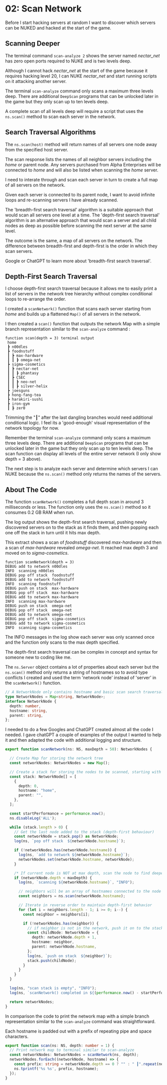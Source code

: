 # 02: Scan Network

Before I start hacking servers at random I want to discover which servers can be NUKED and hacked at the start of the game. 

## Scanning Deeper

The terminal command `scan-analyze 2` shows the server named _nectar_net_ has zero open ports required to NUKE and is two levels deep. 

Although I cannot hack _nectar_net_ at the start of the game because it requires hacking level 20, I can NUKE _nectar_net_ and start running scripts on it attacking another server.

The terminal `scan-analyze` command only scans a maximum three levels deep. There are additional `DeepScan` programs that can be unlocked later in the game but they only scan up to ten levels deep.

A complete scan of all levels deep will require a script that uses the `ns.scan()` method to scan each server in the network.

## Search Traversal Algorithms

The `ns.scan(host)` method will return names of all servers one node away from the specified host server. 

The scan response lists the names of all neighbor servers including the _home_ or parent node. Any servers purchased from Alpha Enterprises will be connected to _home_ and will also be listed when scanning the _home_ server.

I need to interate through and scan each server in turn to create a full map of all servers on the network.

Given each server is connected to its parent node, I want to avoid infinite loops and re-scanning servers I have already scanned. 

The 'breadth-first search traversal' algorithm is a suitable approach that would scan all servers one level at a time. The 'depth-first search traversal' algorithm is an alternative approach that would scan a server and all child nodes as deep as possible before scanning the next server at the same level. 

The outcome is the same, a map of all servers on the network. The difference between breadth-first and depth-first is the order in which they scan servers. 

Google or ChatGPT to learn more about 'breadth-first search traversal'.

## Depth-First Search Traversal

I choose depth-first search traversal because it allows me to easily print a list of servers in the network tree hierarchy without complex conditional loops to re-arrange the order.  

I created a `scanNetwork()` function that scans each server starting from _home_ and builds up a flattened `Map()` of all servers in the network.


I then created a `scan()` function that outputs the network Map with a simple branch representation similar to the `scan-analyze` command :

```
function scan(depth = 3) terminal output
 home
 ┣ n00dles
 ┣ foodnstuff
 ┃ ┣ max-hardware
 ┃ ┃ ┣ omega-net
 ┣ sigma-cosmetics
 ┃ ┣ nectar-net
 ┃ ┃ ┣ phantasy
 ┃ ┣ CSEC
 ┃ ┃ ┣ neo-net
 ┃ ┃ ┣ silver-helix
 ┣ joesguns
 ┣ hong-fang-tea
 ┣ harakiri-sushi
 ┣ iron-gym
 ┃ ┣ zer0
```
Trimming the "┃" after the last dangling branches would need additional conditional logic. I feel its a 'good-enough' visual representation of the network topology for now. 

Remember the terminal `scan-analyze` command only scans a maximum three levels deep. There are additional `DeepScan` programs that can be unlocked later in the game but they only scan up to ten levels deep. The scan function can display all levels of the entire server network (I only show depth = 3 above). 

The next step is to analyze each server and determine which servers I can NUKE because the `ns.scan()` method only returns the names of the servers.

## About The Code

The function `scanNetwork()` completes a full depth scan in around 3 milliseconds or less. The function only uses the `ns.scan()` method so it consumes 0.2 GB RAM when run. 

The log output shows the depth-first search traversal, pushing newly discovered servers on to the stack as it finds them, and then popping each one off the stack in turn until it hits max depth. 

This extract shows a scan of _foodnstuff_ discovered _max-hardware_ and then a scan of _max-hardware_ revealed _omega-net_. It reached max depth 3 and moved on to _sigma-cosmetics_.

```
function scanNetwork(depth = 3)
DEBUG add to network n00dles
INFO  scanning n00dles
DEBUG pop off stack  foodnstuff
DEBUG add to network foodnstuff
INFO  scanning foodnstuff
DEBUG push on stack  max-hardware
DEBUG pop off stack  max-hardware
DEBUG add to network max-hardware
INFO  scanning max-hardware
DEBUG push on stack  omega-net
DEBUG pop off stack  omega-net
DEBUG add to network omega-net
DEBUG pop off stack  sigma-cosmetics
DEBUG add to network sigma-cosmetics
INFO  scanning sigma-cosmetics
```
The INFO messages in the log show each server was only scanned once and the function only scans to the max depth specified.

The depth-first search traversal can be complex in concept and syntax for someone new to coding like me. 

The `ns.Server` object contains a lot of properties about each server but the `ns.scan()` method only returns a string of hostnames so to avoid type conflicts I created and used the term 'network node' instead of 'server' in the `scanNetwork()` function. 

``` typescript
// A NetworkNode only contains hostname and basic scan search traversal properties
type NetworkNodes = Map<string, NetworkNode>;
interface NetworkNode {
  depth: number,
  hostname: string,
  parent: string,
};
```
I needed to do a few Googles and ChatGPT created almost all the code I needed. I gave chatGPT a couple of examples of the output I wanted to help it and then adapted the code with additional logging and structure. 

```typescript
export function scanNetwork(ns: NS, maxDepth = 50): NetworkNodes {

  // Create Map for storing the network tree
  const networkNodes: NetworkNodes = new Map();

  // Create a stack for storing the nodes to be scanned, starting with the home server at depth zero
  const stack: NetworkNode[] = [
    {
      depth: 0,
      hostname: "home",
      parent: "",
    },
  ];

  const startPerformance = performance.now();
  ns.disableLog('ALL');

  while (stack.length > 0) {
    // Get the last node added to the stack (depth-first behaviour)
    const networkNode = stack.pop() as NetworkNode;
    log(ns, `pop off stack  ${networkNode.hostname}`);

    if (!networkNodes.has(networkNode.hostname)) {
      log(ns, `add to network ${networkNode.hostname}`);
      networkNodes.set(networkNode.hostname, networkNode);
    }

    /* If current node is NOT at max depth, scan the node to find deeper connections */
    if (networkNode.depth < maxDepth) {
      log(ns, `scanning ${networkNode.hostname}`, "INFO");

      // neighbors will be an array of hostnames connected to the node including home, parent node, and purchased servers.
      const neighbors = ns.scan(networkNode.hostname);

      // Iterate in reverse order to maintain depth-first behavior
      for (let i = neighbors.length - 1; i >= 0; i--) {
        const neighbor = neighbors[i];

        if (!networkNodes.has(neighbor)) {
          // if neighbor is not in the network, push it on to the stack!
          const childNode: NetworkNode = {
            depth: networkNode.depth + 1,
            hostname: neighbor,
            parent: networkNode.hostname,
          };
          log(ns, `push on stack  ${neighbor}`);
          stack.push(childNode);
        }
      }
    }
  } 

  log(ns, "scan stack is empty", "INFO");
  log(ns, `scanNetwork() completed in ${(performance.now() - startPerformance).toFixed(2)} milliseconds`, "SUCCESS");

  return networkNodes;
}
```

In comparison the code to print the network map with a simple branch representation similar to the `scan-analyze` command was straightforward. 

Each hostname is padded out with a prefix of repeating pipe and space characters.

``` typescript
export function scan(ns: NS, depth: number = 1) {
  // Print network map to terminal similar to scan-analyze
  const networkNodes: NetworkNodes = scanNetwork(ns, depth);
  networkNodes.forEach((networkNode, hostname) => {
    const prefix: string = networkNode.depth == 0 ? "" : " ┃".repeat(networkNode.depth-1) + " ┣";
    ns.tprintf('%s %s', prefix, hostname);
  });
}
```